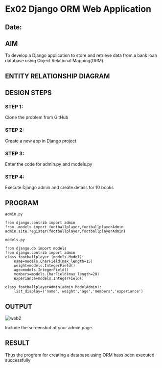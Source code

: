 # Ex02 Django ORM Web Application
## Date:

## AIM
To develop a Django application to store and retrieve data from a bank loan database using Object Relational Mapping(ORM).

## ENTITY RELATIONSHIP DIAGRAM



## DESIGN STEPS

### STEP 1:
Clone the problem from GitHub

### STEP 2:
Create a new app in Django project

### STEP 3:
Enter the code for admin.py and models.py

### STEP 4:
Execute Django admin and create details for 10 books

## PROGRAM
```
admin.py

from django.contrib import admin
from .models import footballplayer,footballplayerAdmin
admin.site.register(footballplayer,footballplayerAdmin)

models.py

from django.db import models
from django.contrib import admin
class footballplayer (models.Model):
    name=models.CharField(max_length=15)
    weight=models.IntegerField()
    age=models.IntegerField()
    members=models.CharField(max_length=20)
    experiance=models.IntegerField()

class footballplayerAdmin(admin.ModelAdmin):
    list_display=('name','weight','age','members','experiance')
```





## OUTPUT
![web2](https://github.com/user-attachments/assets/2bf04ffc-28fa-4274-b773-d1d904f30ee9)


Include the screenshot of your admin page.


## RESULT
Thus the program for creating a database using ORM hass been executed successfully
